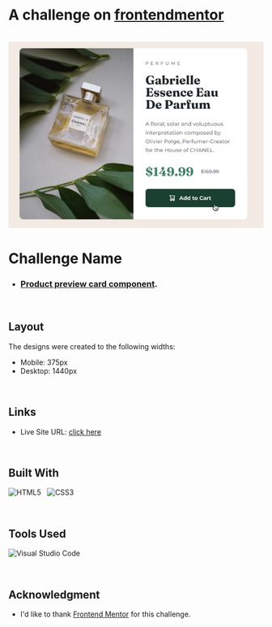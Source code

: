 # A challenge on [frontendmentor](https://www.frontendmentor.io) 
<br>
 
<img src="./assets/images/active-states.jpg"> 
<br>

# **Challenge Name**

- ### [Product preview card component](https://www.frontendmentor.io/challenges/product-preview-card-component-GO7UmttRfa).

<br>

## **Layout**

The designs were created to the following widths:

- Mobile: 375px
- Desktop: 1440px
<br>

## **Links**

- Live Site URL: [click here](https://mahdicodes1.github.io/Product-preview-card-component/)

<br>

## **Built With**

![HTML5](https://img.shields.io/badge/html5-%23E34F26.svg?style=for-the-badge&logo=html5&logoColor=white) &nbsp;  ![CSS3](https://img.shields.io/badge/css3-%231572B6.svg?style=for-the-badge&logo=css3&logoColor=white)

<br>

## **Tools Used**

![Visual Studio Code](https://img.shields.io/badge/VS%20Code-0078d7.svg?style=for-the-badge&logo=visual-studio-code&logoColor=white)

</br>

## **Acknowledgment**

- I'd like to thank [Frontend Mentor](https://www.frontendmentor.io) for this challenge.